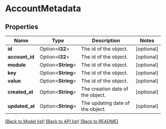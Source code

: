 # AccountMetadata

## Properties

Name | Type | Description | Notes
------------ | ------------- | ------------- | -------------
**id** | Option<**i32**> | The id of the object. | [optional]
**account_id** | Option<**i32**> | The id of the object. | [optional]
**module** | Option<**String**> | The id of the object. | [optional]
**key** | Option<**String**> | The id of the object. | [optional]
**value** | Option<**String**> | The id of the object. | [optional]
**created_at** | Option<**String**> | The creation date of the object. | [optional]
**updated_at** | Option<**String**> | The updating date of the object. | [optional]

[[Back to Model list]](../README.md#documentation-for-models) [[Back to API list]](../README.md#documentation-for-api-endpoints) [[Back to README]](../README.md)


